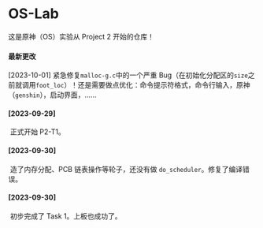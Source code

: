 # OS-Lab

这是原神（OS）实验从 Project 2 开始的仓库！

#### 最新更改

[2023-10-01] 紧急修复`malloc-g.c`中的一个严重 Bug（在初始化分配区的`size`之前就调用`foot_loc`）！还是需要做点优化：命令提示符格式，命令行输入，原神（`genshin`），启动界面，……

#### [2023-09-29]

​	正式开始 P2-T1。

#### [2023-09-30]

​	造了内存分配、PCB 链表操作等轮子，还没有做 `do_scheduler`。修复了编译错误。

#### [2023-09-30]

​	初步完成了 Task 1。上板也成功了。

